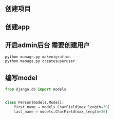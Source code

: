 ## 创建项目



## 创建app



## 开启admin后台 需要创建用户

```bash
python manage.py makemigration
python manage.py createsuperuser
```



## 编写model

```python
from django.db import models


class Person(models.Model):
    first_name = models.CharField(max_length=30)
    last_name = models.CharField(max_length=30)
```

